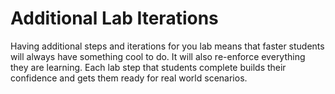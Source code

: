 # Additional Lab Iterations 

Having additional steps and iterations for you lab means that faster students will always have something cool to do. It will also re-enforce everything they are learning. Each lab step that students complete builds their confidence and gets them ready for real world scenarios. 